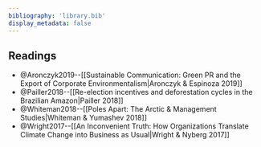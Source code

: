 ```yaml
---
bibliography: 'library.bib'
display_metadata: false
---
```


## Readings

* @Aronczyk2019--[[Sustainable Communication: Green PR and the Export of Corporate Environmentalism|Aronczyk & Espinoza 2019]]
* @Pailler2018--[[Re-election incentives and deforestation cycles in the Brazilian Amazon|Pailler 2018]]
* @Whiteman2018--[[Poles Apart: The Arctic & Management Studies|Whiteman & Yumashev 2018]]
* @Wright2017--[[An Inconvenient Truth: How Organizations Translate Climate Change into Business as Usual|Wright & Nyberg 2017]]